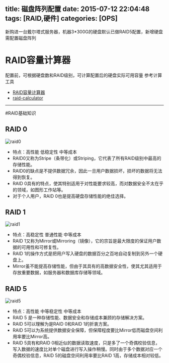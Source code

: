 title: 磁盘阵列配置
date: 2015-07-12 22:04:48
tags: [RAID,硬件] 
categories: [OPS] 
---

新购进一台戴尔塔式服务器，机器3*300G的硬盘默认已做RAID5配置，新增硬盘需配置磁盘阵列  
# RAID容量计算器  
配置前，可根据硬盘数和RAID级别，可计算配置后的硬盘实际可用容量
参考计算工具
* [RAID容量计算器](http://www.ab126.com/web/2879.html)
* [raid-calculator](http://www.raid-calculator.com/default.aspx)


- - -
<!-- more -->

#RAID基础知识    
## RAID 0  
![raid0](raid0.gif)
* 特点：高性能 低稳定性 中等成本
* RAID0又称为Stripe（条带化）或Striping，它代表了所有RAID级别中最高的存储性能。
* RAID0的缺点是不提供数据冗余，因此一旦用户数据损坏，损坏的数据将无法得到恢复。
* RAID 0具有的特点，使其特别适用于对性能要求较高，而对数据安全不太在乎的领域，如图形工作站等。
* 对于个人用户，RAID 0也是提高硬盘存储性能的绝佳选择。

## RAID 1  
![raid1](raid1.gif)

* 特点：高稳定性 普通性能 中等成本
* RAID 1又称为Mirror或Mirroring（镜像），它的宗旨是最大限度的保证用户数据的可用性和可修复性。 
* RAID 1的操作方式是把用户写入硬盘的数据百分之百地自动复制到另外一个硬盘上。
* Mirror虽不能提高存储性能，但由于其具有的高数据安全性，使其尤其适用于存放重要数据，如服务器和数据库存储等领域。

## RAID 5  
![raid5](raid5.gif)
* 特点：高性能 中等稳定性 中等成本
* RAID 5 是一种存储性能、数据安全和存储成本兼顾的存储解决方案。 
* RAID 5可以理解为是RAID 0和RAID 1的折衷方案。
* RAID 5可以为系统提供数据安全保障，但保障程度要比Mirror低而磁盘空间利用率要比Mirror高。
* RAID 5具有和RAID 0相近似的数据读取速度，只是多了一个奇偶校验信息，写入数据的速度比对单个磁盘进行写入操作稍慢。同时由于多个数据对应一个奇偶校验信息，RAID 5的磁盘空间利用率要比RAID 1高，存储成本相对较低。